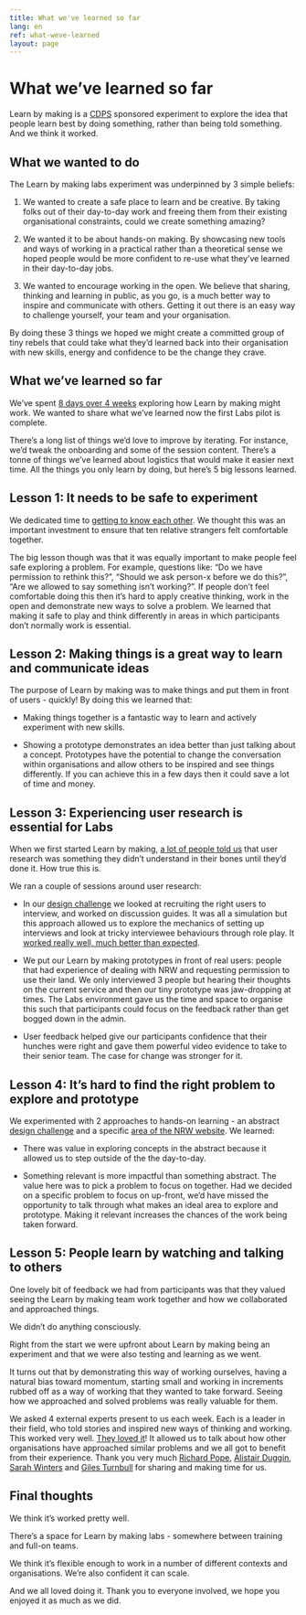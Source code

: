 ```yaml
---
title: What we've learned so far
lang: en
ref: what-weve-learned
layout: page
---
```


# What we’ve learned so far

Learn by making is a [CDPS](https://digitalpublicservices.gov.wales/) sponsored experiment to explore the idea that people learn best by doing something, rather than being told something. And we think it worked. 

## What we wanted to do

The Learn by making labs experiment was underpinned by 3 simple beliefs:

1. We wanted to create a safe place to learn and be creative. By taking folks out of their day-to-day work and freeing them from their existing organisational constraints, could we create something amazing?

2. We wanted it to be about hands-on making. By showcasing new tools and ways of working in a practical rather than a theoretical sense we hoped people would be more confident to re-use what they’ve learned in their day-to-day jobs.

3. We wanted to encourage working in the open. We believe that sharing, thinking and learning in public, as you go, is a much better way to inspire and communicate with others. Getting it out there is an easy way to challenge yourself, your team and your organisation.

By doing these 3 things we hoped we might create a committed group of tiny rebels that could take what they’d learned back into their organisation with new skills, energy and confidence to be the change they crave.

## What we’ve learned so far

We’ve spent [8 days over 4 weeks](https://learnbymaking.wales/en/the-labs/) exploring how Learn by making might work. We wanted to share what we’ve learned now the first Labs pilot is complete.

There’s a long list of things we’d love to improve by iterating. For instance, we’d tweak the onboarding and some of the session content. There’s a tonne of things we’ve learned about logistics that would make it easier next time. All the things you only learn by doing, but here’s 5 big lessons learned.

## Lesson 1: It needs to be safe to experiment

We dedicated time to [getting to know each other](https://learnbymaking.wales/en/the-labs/session/one.html). We thought this was an important investment to ensure that ten relative strangers felt comfortable together. 

The big lesson though was that it was equally important to make people feel safe exploring a problem. For example, questions like: “Do we have permission to rethink this?”, “Should we ask person-x before we do this?”, “Are we allowed to say something isn’t working?”. If people don’t feel comfortable doing this then it’s hard to apply creative thinking, work in the open and demonstrate new ways to solve a problem. We learned that making it safe to play and think differently in areas in which participants don’t normally work is essential.

## Lesson 2: Making things is a great way to learn and communicate ideas

The purpose of Learn by making was to make things and put them in front of users - quickly! By doing this we learned that:

* Making things together is a fantastic way to learn and actively experiment with new skills.

* Showing a prototype demonstrates an idea better than just talking about a concept. Prototypes have the potential to change the conversation within organisations and allow others to be inspired and see things differently. If you can achieve this in a few days then it could save a lot of time and money.

## Lesson 3: Experiencing user research is essential for Labs

When we first started Learn by making, [a lot of people told us](https://twitter.com/itsallgonewrong/status/1580493265769402371) that user research was something they didn’t understand in their bones until they’d done it. How true this is.

We ran a couple of sessions around user research:

* In our [design challenge](https://learnbymaking.wales/en/resource/design-challenge.html) we looked at recruiting the right users to interview, and worked on discussion guides. It was all a simulation but this approach allowed us to explore the mechanics of setting up interviews and look at tricky interviewee behaviours through role play. It [worked really well, much better than expected](https://learnbymaking.wales/en/updates/2022/11/25/week-seven.html).

* We put our Learn by making prototypes in front of real users: people that had experience of dealing with NRW and requesting permission to use their land. We only interviewed 3 people but hearing their thoughts on the current service and then our tiny prototype was jaw-dropping at times. The Labs environment gave us the time and space to organise this such that participants could focus on the feedback rather than get bogged down in the admin.

* User feedback helped give our participants confidence that their hunches were right and gave them powerful video evidence to take to their senior team. The case for change was stronger for it.

## Lesson 4: It’s hard to find the right problem to explore and prototype

We experimented with 2 approaches to hands-on learning - an abstract [design challenge](https://learnbymaking.wales/en/resource/design-challenge.html) and a specific [area of the NRW website](https://naturalresources.wales/permits-and-permissions/?lang=en). We learned:

* There was value in exploring concepts in the abstract because it allowed us to step outside of the the day-to-day. 

* Something relevant is more impactful than something abstract. The value here was to pick a problem to focus on together. Had we decided on a specific problem to focus on up-front, we’d have missed the opportunity to talk through what makes an ideal area to explore and prototype. Making it relevant increases the chances of the work being taken forward.

## Lesson 5: People learn by watching and talking to others

One lovely bit of feedback we had from participants was that they valued seeing the Learn by making team work together and how we collaborated and approached things.  

We didn’t do anything consciously.

Right from the start we were upfront about Learn by making being an experiment and that we were also testing and learning as we went.  

It turns out that by demonstrating this way of working ourselves, having a natural bias toward momentum, starting small and working in increments rubbed off as a way of working that they wanted to take forward. Seeing how we approached and solved problems was really valuable for them.

We asked 4 external experts present to us each week. Each is a leader in their field, who told stories and inspired new ways of thinking and working. This worked very well. [They loved it](https://nrw-lab.github.io/en/updates/2022/12/09/week-notes.html)! It allowed us to talk about how other organisations have approached similar problems and we all got to benefit from their experience.  Thank you very much [Richard Pope](https://twitter.com/richardjpope), [Alistair Duggin](https://twitter.com/dugboticus), [Sarah Winters](https://twitter.com/ContentDesignLN) and [Giles Turnbull](https://twitter.com/gilest) for sharing and making time for us.


## Final thoughts 

We think it’s worked pretty well.

There’s a space for Learn by making labs - somewhere between training and full-on teams.

We think it’s flexible enough to work in a number of different contexts and organisations. We’re also confident it can scale.

And we all loved doing it. Thank you to everyone involved, we hope you enjoyed it as much as we did.


